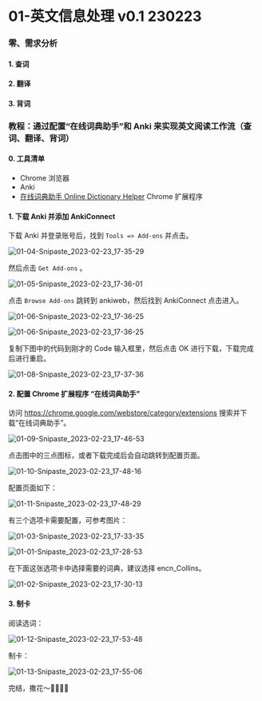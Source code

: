 # 01-英文信息处理 v0.1 230223

### 零、需求分析

#### 1. 查词

#### 2. 翻译

#### 3. 背词

### 教程：通过配置“在线词典助手”和 Anki 来实现英文阅读工作流（查词、翻译、背词）

#### 0. 工具清单

* Chrome 浏览器
* Anki
* [在线词典助手 Online Dictionary Helper](https://chrome.google.com/webstore/detail/online-dictionary-helper/lppjdajkacanlmpbbcdkccjkdbpllajb) Chrome 扩展程序

#### 1. 下载 Anki 并添加 AnkiConnect

下载 Anki 并登录账号后，找到 `Tools => Add-ons` 并点击。

![01-04-Snipaste_2023-02-23_17-35-29](imgs/01-04-Snipaste_2023-02-23_17-35-29.png)

然后点击 `Get Add-ons` 。

![01-05-Snipaste_2023-02-23_17-36-01](imgs/01-05-Snipaste_2023-02-23_17-36-01.png)

点击 `Browse Add-ons` 跳转到 ankiweb，然后找到 AnkiConnect 点击进入。

![01-06-Snipaste_2023-02-23_17-36-25](imgs/01-06-Snipaste_2023-02-23_17-36-25.png)

![01-06-Snipaste_2023-02-23_17-36-25](imgs/01-07-Snipaste_2023-02-23_17-36-54.png)

复制下图中的代码到刚才的 Code 输入框里，然后点击 OK 进行下载，下载完成后进行重启。

![01-08-Snipaste_2023-02-23_17-37-36](imgs/01-08-Snipaste_2023-02-23_17-37-36.png)

#### 2. 配置 Chrome 扩展程序 “在线词典助手”

访问 https://chrome.google.com/webstore/category/extensions 搜索并下载“在线词典助手”。

![01-09-Snipaste_2023-02-23_17-46-53](imgs/01-09-Snipaste_2023-02-23_17-46-53.png)

点击图中的三点图标，或者下载完成后会自动跳转到配置页面。

![01-10-Snipaste_2023-02-23_17-48-16](imgs/01-10-Snipaste_2023-02-23_17-48-16.png)

配置页面如下：

![01-11-Snipaste_2023-02-23_17-48-29](imgs/01-11-Snipaste_2023-02-23_17-48-29.png)

有三个选项卡需要配置，可参考图片：

![01-03-Snipaste_2023-02-23_17-33-35](imgs/01-03-Snipaste_2023-02-23_17-33-35.png)

![01-01-Snipaste_2023-02-23_17-28-53](imgs/01-01-Snipaste_2023-02-23_17-28-53.png)

在下面这张选项卡中选择需要的词典，建议选择 encn_Collins。

![01-02-Snipaste_2023-02-23_17-30-13](imgs/01-02-Snipaste_2023-02-23_17-30-13.png)

#### 3. 制卡

阅读选词：

![01-12-Snipaste_2023-02-23_17-53-48](imgs/01-12-Snipaste_2023-02-23_17-53-48.png)

制卡：

![01-13-Snipaste_2023-02-23_17-55-06](imgs/01-13-Snipaste_2023-02-23_17-55-06.png)

完结，撒花～🎉🎉🎉🎉